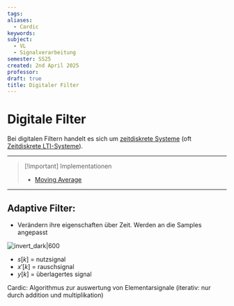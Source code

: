 ```yaml
---
tags: 
aliases:
  - Cardic
keywords: 
subject:
  - VL
  - Signalverarbeitung
semester: SS25
created: 2nd April 2025
professor: 
draft: true
title: Digitaler Filter
---
```


# Digitale Filter

Bei digitalen Filtern handelt es sich um [zeitdiskrete Systeme](../../Systemtheorie/Zeitdiskrete%20Systeme.md) (oft [Zeitdiskrete LTI-Systeme](../../Systemtheorie/Zeitdiskrete%20LTI-Systeme.md)).

---

> [!important] Implementationen
> - [Moving Average](../../Systemtheorie/Moving%20Average.md)

---

## Adaptive Filter:

- Verändern ihre eigenschaften über Zeit. Werden an die Samples angepasst

![invert_dark|600](assets/Pasted%20image%2020250305101059.png)
    
- $s[k]$ = nutzsignal
- $x'[k]$ = rauschsignal
- $y[k]$ = überlagertes signal

Cardic: Algorithmus zur auswertung von Elementarsignale (iterativ: nur durch addition und multiplikation)